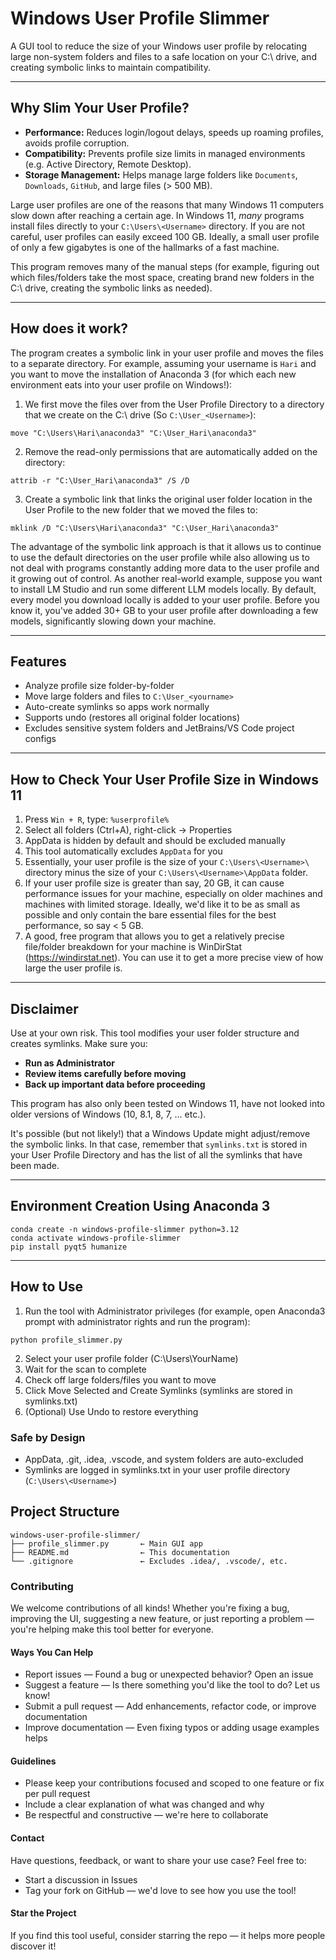 # Windows User Profile Slimmer

A GUI tool to reduce the size of your Windows user profile by relocating large non-system folders and files to a safe location on your C:\ drive, and creating symbolic links to maintain compatibility.

---

## Why Slim Your User Profile?

- **Performance:** Reduces login/logout delays, speeds up roaming profiles, avoids profile corruption.
- **Compatibility:** Prevents profile size limits in managed environments (e.g. Active Directory, Remote Desktop).
- **Storage Management:** Helps manage large folders like `Documents`, `Downloads`, `GitHub`, and large files (> 500 MB).

Large user profiles are one of the reasons that many Windows 11 computers slow down after reaching a certain age. In Windows 11, *many* programs install files directly to your `C:\Users\<Username>` directory. If you are not careful, user profiles can easily exceed 100 GB. Ideally, a small user profile of only a few gigabytes is one of the hallmarks of a fast machine.

This program removes many of the manual steps (for example, figuring out which files/folders take the most space, creating brand new folders in the C:\ drive, creating the symbolic links as needed).

---

## How does it work?

The program creates a symbolic link in your user profile and moves the files to a separate directory. For example, assuming your username is `Hari` and you want to move the installation of Anaconda 3 (for which each new environment eats into your user profile on Windows!):

1. We first move the files over from the User Profile Directory to a directory that we create on the C:\ drive (So `C:\User_<Username>`):
```
move "C:\Users\Hari\anaconda3" "C:\User_Hari\anaconda3"
```

2. Remove the read-only permissions that are automatically added on the directory:
```
attrib -r "C:\User_Hari\anaconda3" /S /D
```

3. Create a symbolic link that links the original user folder location in the User Profile to the new folder that we moved the files to:
```
mklink /D "C:\Users\Hari\anaconda3" "C:\User_Hari\anaconda3"
```

The advantage of the symbolic link approach is that it allows us to continue to use the default directories on the user profile while also allowing us to not deal with programs constantly adding more data to the user profile and it growing out of control. As another real-world example, suppose you want to install LM Studio and run some different LLM models locally. By default, every model you download locally is added to your user profile. Before you know it, you've added 30+ GB to your user profile after downloading a few models, significantly slowing down your machine.

---

## Features

- Analyze profile size folder-by-folder
- Move large folders and files to `C:\User_<yourname>`
- Auto-create symlinks so apps work normally
- Supports undo (restores all original folder locations)
- Excludes sensitive system folders and JetBrains/VS Code project configs

---

## How to Check Your User Profile Size in Windows 11

1. Press `Win + R`, type:  `%userprofile%`
2. Select all folders (Ctrl+A), right-click → Properties
3. AppData is hidden by default and should be excluded manually
4. This tool automatically excludes `AppData` for you
5. Essentially, your user profile is the size of your `C:\Users\<Username>\` directory minus the size of your `C:\Users\<Username>\AppData` folder.
6. If your user profile size is greater than say, 20 GB, it can cause performance issues for your machine, especially on older machines and machines with limited storage. Ideally, we'd like it to be as small as possible and only contain the bare essential files for the best performance, so say < 5 GB.
7. A good, free program that allows you to get a relatively precise file/folder breakdown for your machine is WinDirStat (https://windirstat.net). You can use it to get a more precise view of how large the user profile is.

---

## Disclaimer

Use at your own risk. This tool modifies your user folder structure and creates symlinks. Make sure you:
- **Run as Administrator**
- **Review items carefully before moving**
- **Back up important data before proceeding**

This program has also only been tested on Windows 11, have not looked into older versions of Windows (10, 8.1, 8, 7, ... etc.).

It's possible (but not likely!) that a Windows Update might adjust/remove the symbolic links. In that case, remember that `symlinks.txt` is stored in your User Profile Directory and has the list of all the symlinks that have been made.

---

## Environment Creation Using Anaconda 3
```
conda create -n windows-profile-slimmer python=3.12
conda activate windows-profile-slimmer
pip install pyqt5 humanize
```

---

## How to Use

1. Run the tool with Administrator privileges (for example, open Anaconda3 prompt with administrator rights and run the program):
```
python profile_slimmer.py
```
2. Select your user profile folder (C:\Users\YourName)
3. Wait for the scan to complete
4. Check off large folders/files you want to move
5. Click Move Selected and Create Symlinks (symlinks are stored in symlinks.txt)
6. (Optional) Use Undo to restore everything

### Safe by Design
- AppData, .git, .idea, .vscode, and system folders are auto-excluded
- Symlinks are logged in symlinks.txt in your user profile directory (`C:\Users\<Username>`)

## Project Structure
```
windows-user-profile-slimmer/
├── profile_slimmer.py       ← Main GUI app
├── README.md                ← This documentation
└── .gitignore               ← Excludes .idea/, .vscode/, etc.
```

### Contributing
We welcome contributions of all kinds! Whether you're fixing a bug, improving the UI, suggesting a new feature, or just reporting a problem — you're helping make this tool better for everyone.

#### Ways You Can Help
- Report issues — Found a bug or unexpected behavior? Open an issue
- Suggest a feature — Is there something you'd like the tool to do? Let us know!
- Submit a pull request — Add enhancements, refactor code, or improve documentation
- Improve documentation — Even fixing typos or adding usage examples helps

#### Guidelines
- Please keep your contributions focused and scoped to one feature or fix per pull request
- Include a clear explanation of what was changed and why
- Be respectful and constructive — we're here to collaborate

#### Contact
Have questions, feedback, or want to share your use case? Feel free to:
- Start a discussion in Issues
- Tag your fork on GitHub — we'd love to see how you use the tool!

#### Star the Project
If you find this tool useful, consider starring the repo — it helps more people discover it!
